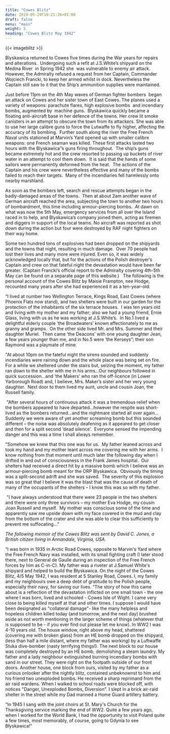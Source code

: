 ```yaml
---
title: "Cowes Blitz"
date: 2019-05-29T10:21:26+01:00
draft: false
menu: "main"
weight: 5
heading: "Cowes Blitz May 1942"
---
```



{{< imageblitz >}} 

Blyskawica returned to Cowes five times during the War years for repairs and alterations.  Undergoing such a refit at J.S.White’s shipyard on the Medina River  in Spring 1942 she  was vulnerable to enemy air attack. However, the Admiralty refused a request from her Captain, Commander Wojciech Francki, to keep her armed whilst in dock. Nevertheless the Captain still saw to it that the Ship’s ammunition supplies were maintained.

Just before 11pm on the 4th May waves of German fighter bombers  began an attack on Cowes and her sister town of East Cowes. The planes used a variety of weapons: parachute flares, high explosive bombs  and incendiary bombs, augmented by  machine guns.  Blyskawica quickly became a floating anti-aircraft base in her defence of the towns. Her crew lit smoke canisters in an attempt to obscure the town from its attackers. She was able to use her large calibre guns to force the Lutwaffe to fly higher, affecting the accuracy of its bombing.  Further south along the river the Free French Naval units stationed at Marvin’s Yard opened up with smaller calibre weapons: one French seaman was killed. These first attacks lasted two hours with the Blyskawica’’s guns firing throughout.  The ship’s guns became extremely hot and the crew resorted to passing up buckets of river water in an attempt to cool them down.  It is said that the hands of some sailors were permanently deformed from the heat.  The actions of the Captain and his crew were nevertheless effective and many of the bombs failed to reach their targets.  Many of the incendiaries fell harmlessly onto nearby marshland.

As soon as the bombers left, search and rescue attempts began in the badly-damaged areas of the towns.  Then at about 2am another wave of German aircraft reached the area, subjecting the town to another two hours of bombardment, this time including armour-piercing bombs.  At dawn on what was now the 5th May, emergency services from all over the Island raced in to help, and Blyskawica’s company joined them, acting as firemen and diggers in support of the local teams. No aircraft was reported as shot down during the action but four were destroyed by RAF night fighters on their way home.

Some two hundred tons of explosives had been dropped on the shipyards and the towns that night, resulting in much damage.  Over 70 people had lost their lives and many more were injured. Even so, it was widely acknowledged locally that, but for the actions of the Polish destroyer’s Captain and crew on that fateful night the devastation would have been far greater.
(Captain Francki’s official report to the Admiralty covering 4th-5th May can be found on a separate page of this website.)
 
The following is the personal account of the Cowes Blitz by Maisie Frampton, nee Hodge, recounted many years after she had experienced it as a ten-year-old:

“I lived at number two Wellington Terrace, Kings Road, East Cowes  (where Phoenix Flats now stand), and two shelters were built in our garden for the protection of the inhabitants of the six terrace houses.  I was ten years old and living with my mother and my father; also we had a young friend, Ernie Glass, living with us as he was working at J.S.White’s.  In No.1 lived a delightful elderly couple ‘the Broadwaters’ known affectionately to me as granny and gramps.  On the other side lived Mr. and Mrs. Summer and their daughter Muriel.  Then came ‘the Deacons’ with one young daughter Jean, a few years younger than me, and in No.5 were ‘the Kerseys”; their son Raymond was a playmate of mine.

"At about 10pm on the fateful night the sirens sounded and suddenly incendiaries were raining down and the whole place was being set on fire.  For a while we sheltered under the stairs but, seizing the moment, my father ran down to the shelter with me in his arms…Our neighbours followed in quick succession…and ‘the Makers’ who ran the off-licence (in Lower Yarborough Road) and, I believe, Mrs. Maker’s sister and her very young daughter.  Next door to them lived my aunt, uncle and cousin Joan, the Russell family.

 "After several hours of continuous attack it was a tremendous relief when the bombers appeared to have departed…however the respite was short-lived as the bombers returned…and the nightmare started all over again…Suddenly we were aware of yet another screaming bomb but this sounded different – the noise was absolutely deafening as it appeared to get closer and then for a split second ‘dead silence’.  Everyone sensed the impending danger and this was a time I shall always remember.

"Somehow we knew that this one was for us.  My father leaned across and took my hand and my mother leant across me covering me with her arms.  I know nothing from that moment until much later the following day when I drifted in and out of consciousness in the Frank James hospital.  Our shelters had received a direct hit by a massive bomb which I believe was an armour-piercing bomb meant for the ORP Blyskawica.  Obviously the timing was a split-second adrift and she was saved.  The severity of this explosion was so great that I believe it was the blast that was the cause of death of many of the occupants of the shelters – I know this was so with my father.

 "I have always understood that there were 23 people in the two shelters and there were only three survivors – my mother Eva Hodge, my cousin Joan Russell and myself.  My mother was conscious some of the time and apparently saw me upside down with my face covered in the mud and clay from the bottom of the crater and she was able to clear this sufficiently to prevent me suffocating…”

*The following memoir of the Cowes Blitz was sent by David C. Jones, a British citizen living in Annandale, Virginia, USA.*

“I was born in 1935 in Arctic Road Cowes, opposite to Marvin's Yard where the Free French Navy was installed, with its small fighting craft (I later stood there, next to General de Gaulle during an inspection of the Free French forces by him as C-in-C). My father was a riveter at J.Samuel White's shipyard and helped to build the Błyskawica. On the night of the Cowes Blitz, 4/5 May 1942, I was resident at 5 Stanley Road, Cowes. I, my family and my neighbours owe a deep debt of gratitude to the Polish people, especially their navy, for saving our lives.
“The story of how this came about is a reflection of the devastation inflicted on one small town - the one where I was born, lived and schooled - Cowes Isle of Wight. I came very close to being killed myself at that and other times. I suppose I would have been designated as "collateral damage"- like the many helpless and hopeless children killed today (and tomorrow, and the next day) brushed aside as not worth mentioning in the larger scheme of things (whatever that is supposed to be - if you ever find out please let me know). In WW2 I was 4-10 years old. The house window, right above my head, shattered (covering me with broken glass) from an HE bomb dropped on the shipyard, (less than half a mile distant, where my father was working) by a Luftwaffe Stuka dive-bomber (nasty terrifying things!). The next block to our house was completely destroyed by an HE bomb, demolishing a steam laundry. My father and a lady neighbour extinguished burning incendiary bombs with sand in our street. They were right on the footpath outside of our front doors. Another house, one block from ours, visited by my father as a curious onlooker after the nightly blitz, contained unbeknownst to him and his friend two unexploded bombs. He received a sharp reprimand from the air raid wardens. 
When I walked to school roads were blocked off, with notices "Danger, Unexploded Bombs, Diversion". I slept in a brick air-raid shelter in the street while my Dad manned a Home Guard artillery battery. 

“In 1945 I sang with the joint choirs at St. Mary's Church for the Thanksgiving service marking the end of WW2. Quite a few years ago, when I worked for the World Bank, I had the opportunity to visit Poland quite a few times, most memorably, of course, going to Gdynia to see  Błyskawica!”